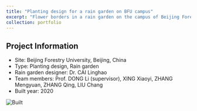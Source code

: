 ```yaml
---
title: "Planting design for a rain garden on BFU campus"
excerpt: "Flower borders in a rain garden on the campus of Beijing Forestry University."
collection: portfolio
---
```

Project Information
----
* Site: Beijing Forestry University, Beijing, China
* Type: Planting design, Rain garden
* Rain garden designer: Dr. CAI Linghao
* Team members: Prof. DONG Li (supervisor), XING Xiaoyi, ZHANG Mengyuan, ZHANG Qing, LIU Chang
* Built year: 2020

![Built](/images/RG2020.jpg)
